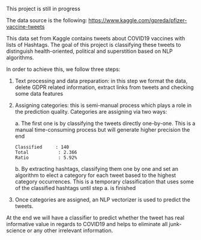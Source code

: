 This project is still in progress

The data source is the following:
https://www.kaggle.com/gpreda/pfizer-vaccine-tweets

This data set from Kaggle contains tweets about COVID19 vaccines with lists of Hashtags. The goal of this project is classifying these tweets to distinguish health-oriented, political and superstition based on NLP algorithms.

In order to achieve this, we follow three steps:

1.	Text processing and data preparation: in this step we format the data, delete GDPR related information, extract links from tweets and checking some data features
    
2.	Assigning categories: this is semi-manual process which plays a role in the prediction quality. Categories are assigning via two ways:
    
    a. The first one is by classifying the tweets directly one-by-one. This is a manual time-consuming process but will generate higher precision the end 
        
        Classified	   : 140
        Total	        : 2.366
        Ratio	        : 5.92%

    b. By extracting hashtags, classifying them one by one and set an algorithm to elect a category for each tweet based to the highest category occurrences. This is a temporary classification that uses some of the classified hashtags until step a. is finished

3.	Once categories are assigned, an NLP vectorizer is used to predict the tweets.

At the end we will have a classifier to predict whether the tweet has real informative value in regards to COVID19 and helps to eliminate all junk-science or any other irrelevant information.
